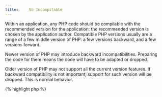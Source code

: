 ```yaml
---
title:     No Incompilable
---
```


Within an application, any PHP code should be compilable with the recommended version for the application: the recommended version is chosen by the application author. Compatible PHP versions usually are a range of a few middle version of PHP: a few versions backward, and a few versions forward. 

Newer version of PHP may introduce backward incompatibilities. Preparing the code for them means the code will have to be adapted or dropped. 

Older version of PHP may not support all the current version features. If backward compatibility is not important, support for such version will be dropped. This is normal behavior.

{% highlight php %}
<?php
mysql_connect($host, $user, $pass); // deprecated features in PHP 5.5

$y = [1, 2, 3]; // Array short syntax is introduced in PHP 5.4

{% endhighlight %}


In the example above, the code is only compatible with PHP 5.4: _short syntax_ is introduced in PHP 5.4, and such code won't be backward compatible with PHP 5.3.
`mysql_connect()` is part of ext/mysql, which is deprecated in PHP 5.5. This code will emit warnings and fatal errors in those versions, but will be fully compilable with PHP 5.4, the (possibly) recommended version. 


### Rule Details

This rule aims at avoid incompilable code. 

{% highlight php %}
<?php
// code incompatible with specific versions
mysql_connect($host, $user, $pass); // deprecated features in PHP 5.5
$y = [1, 2, 3]; // Array short syntax is introduced in PHP 5.4

// broken code
$y = ;
{% endhighlight %}{: .warning }


### When Not To Use This Rule

This rule should always be on for broken code. It may be used less aggressively if backward compatibility is not important. 


### Further Reading

* [PHP 5.6 backward incompatible changes](http://php.net/migration56.incompatible)
* [PHP 5.5 backward incompatible changes](http://php.net/migration55.incompatible)
* [PHP 5.4 backward incompatible changes](http://php.net/migration54.incompatible)
* [PHP 5.3 backward incompatible changes](http://php.net/migration53.incompatible)
* [PHP 5.2 backward incompatible changes](http://php.net/migration52.incompatible)


#### Related rules

* [Avoid Those Functions]
* [No Deprecated]
* [No Obsolete Extensions]





[Avoid Those Functions]: {{ "/good-practices/avoid-those-functions/" | prepend: site.clearphp.url }}
[No Deprecated]: {{ "/php-manual/no-deprecated/" | prepend: site.clearphp.url }}
[No Obsolete Extensions]: {{ "/good-practices/no-obsolete-extensions/" | prepend: site.clearphp.url }}

